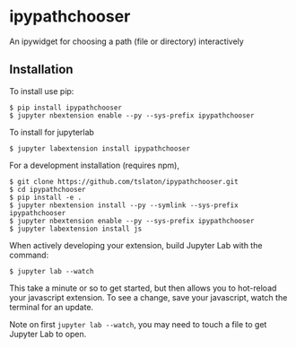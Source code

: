 ipypathchooser
===============================

An ipywidget for choosing a path (file or directory) interactively

Installation
------------

To install use pip:

    $ pip install ipypathchooser
    $ jupyter nbextension enable --py --sys-prefix ipypathchooser

To install for jupyterlab

    $ jupyter labextension install ipypathchooser

For a development installation (requires npm),

    $ git clone https://github.com/tslaton/ipypathchooser.git
    $ cd ipypathchooser
    $ pip install -e .
    $ jupyter nbextension install --py --symlink --sys-prefix ipypathchooser
    $ jupyter nbextension enable --py --sys-prefix ipypathchooser
    $ jupyter labextension install js

When actively developing your extension, build Jupyter Lab with the command:

    $ jupyter lab --watch

This take a minute or so to get started, but then allows you to hot-reload your javascript extension.
To see a change, save your javascript, watch the terminal for an update.

Note on first `jupyter lab --watch`, you may need to touch a file to get Jupyter Lab to open.

